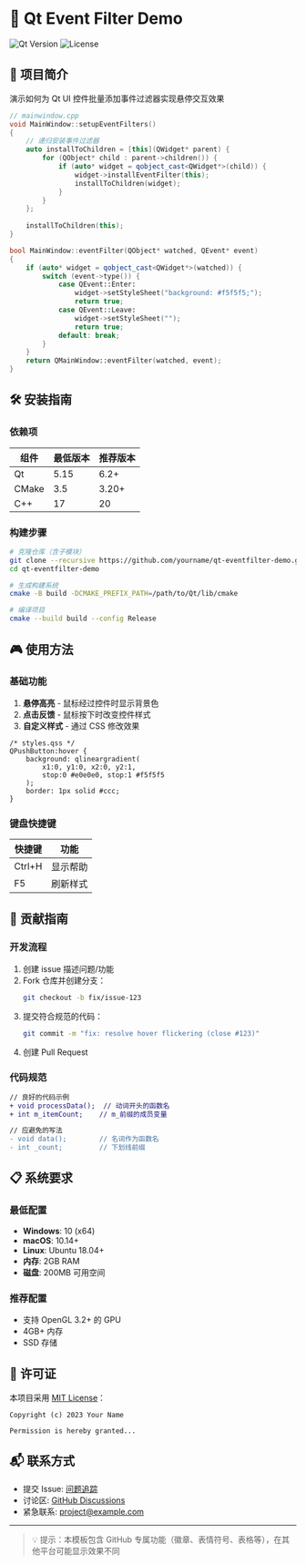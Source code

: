 # 🚀 Qt Event Filter Demo

![Qt Version](https://img.shields.io/badge/Qt-5.15%2B-brightgreen)
![License](https://img.shields.io/badge/License-MIT-blue)

## 📌 项目简介
演示如何为 Qt UI 控件批量添加事件过滤器实现悬停交互效果

```cpp
// mainwindow.cpp
void MainWindow::setupEventFilters() 
{
    // 递归安装事件过滤器
    auto installToChildren = [this](QWidget* parent) {
        for (QObject* child : parent->children()) {
            if (auto* widget = qobject_cast<QWidget*>(child)) {
                widget->installEventFilter(this);
                installToChildren(widget);
            }
        }
    };
    
    installToChildren(this);
}

bool MainWindow::eventFilter(QObject* watched, QEvent* event)
{
    if (auto* widget = qobject_cast<QWidget*>(watched)) {
        switch (event->type()) {
            case QEvent::Enter:
                widget->setStyleSheet("background: #f5f5f5;");
                return true;
            case QEvent::Leave:
                widget->setStyleSheet("");
                return true;
            default: break;
        }
    }
    return QMainWindow::eventFilter(watched, event);
}
```

## 🛠️ 安装指南

### 依赖项
| 组件 | 最低版本 | 推荐版本 |
|------|---------|---------|
| Qt   | 5.15    | 6.2+    |
| CMake| 3.5     | 3.20+   |
| C++  | 17      | 20      |

### 构建步骤
```bash
# 克隆仓库（含子模块）
git clone --recursive https://github.com/yourname/qt-eventfilter-demo.git
cd qt-eventfilter-demo

# 生成构建系统
cmake -B build -DCMAKE_PREFIX_PATH=/path/to/Qt/lib/cmake

# 编译项目
cmake --build build --config Release
```

## 🎮 使用方法

### 基础功能
1. **悬停高亮** - 鼠标经过控件时显示背景色
2. **点击反馈** - 鼠标按下时改变控件样式
3. **自定义样式** - 通过 CSS 修改效果

```qss
/* styles.qss */
QPushButton:hover {
    background: qlineargradient(
        x1:0, y1:0, x2:0, y2:1,
        stop:0 #e0e0e0, stop:1 #f5f5f5
    );
    border: 1px solid #ccc;
}
```

### 键盘快捷键
| 快捷键 | 功能 |
|--------|------|
| Ctrl+H | 显示帮助 |
| F5     | 刷新样式 |

## 🤝 贡献指南

### 开发流程
1. 创建 issue 描述问题/功能
2. Fork 仓库并创建分支：
   ```bash
   git checkout -b fix/issue-123
   ```
3. 提交符合规范的代码：
   ```bash
   git commit -m "fix: resolve hover flickering (close #123)"
   ```
4. 创建 Pull Request

### 代码规范
```diff
// 良好的代码示例
+ void processData();  // 动词开头的函数名
+ int m_itemCount;    // m_前缀的成员变量

// 应避免的写法
- void data();        // 名词作为函数名
- int _count;         // 下划线前缀
```

## 📋 系统要求

### 最低配置
- **Windows**: 10 (x64)
- **macOS**: 10.14+
- **Linux**: Ubuntu 18.04+
- **内存**: 2GB RAM
- **磁盘**: 200MB 可用空间

### 推荐配置
- 支持 OpenGL 3.2+ 的 GPU
- 4GB+ 内存
- SSD 存储

## 📜 许可证
本项目采用 [MIT License](LICENSE)：

```text
Copyright (c) 2023 Your Name

Permission is hereby granted...
```

## 📬 联系方式
- 提交 Issue: [问题追踪](https://github.com/yourname/qt-eventfilter-demo/issues)
- 讨论区: [GitHub Discussions](https://github.com/yourname/qt-eventfilter-demo/discussions)
- 紧急联系: project@example.com

---

> 💡 提示：本模板包含 GitHub 专属功能（徽章、表情符号、表格等），在其他平台可能显示效果不同
